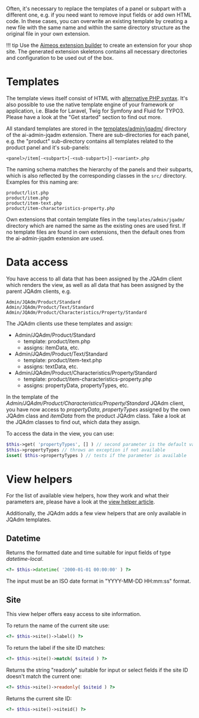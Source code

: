 Often, it's necessary to replace the templates of a panel or subpart with a different one, e.g. if you need want to remove input fields or add own HTML code. In these cases, you can overwrite an existing template by creating a new file with the same name and within the same directory structure as the original file in your own extension.

!!! tip
    Use the [Aimeos extension builder](https://aimeos.org/extensions) to create an extension for your shop site. The generated extension skeletons contains all necessary directories and configuration to be used out of the box.

# Templates

The template views itself consist of HTML with [alternative PHP syntax](https://php.net/manual/en/control-structures.alternative-syntax.php). It's also possible to use the native template engine of your framework or application, i.e. Blade for Laravel, Twig for Symfony and Fluid for TYPO3. Please have a look at the "Get started" section to find out more.

All standard templates are stored in the [templates/admin/jqadm/](https://github.com/aimeos/ai-admin-jqadm/tree/master/templates/admin/jqadm) directory of the ai-admin-jqadm extension. There are sub-directories for each panel, e.g. the "product" sub-directory contains all templates related to the product panel and it's sub-panels:

```
<panel>/item[-<subpart>[-<sub-subpart>]]-<variant>.php
```

The naming schema matches the hierarchy of the panels and their subparts, which is also reflected by the corresponding classes in the `src/` directory. Examples for this naming are:

```
product/list.php
product/item.php
product/item-text.php
product/item-characteristics-property.php
```

Own extensions that contain template files in the `templates/admin/jqadm/` directory which are named the same as the existing ones are used first. If no template files are found in own extensions, then the default ones from the ai-admin-jqadm extension are used.

# Data access

You have access to all data that has been assigned by the JQAdm client which renders the view, as well as all data that has been assigned by the parent JQAdm clients, e.g.

```
Admin/JQAdm/Product/Standard
Admin/JQAdm/Product/Text/Standard
Admin/JQAdm/Product/Characteristics/Property/Standard
```

The JQAdm clients use these templates and assign:

* Admin/JQAdm/Product/Standard
    * template: product/item.php
    * assigns: itemData, etc.
* Admin/JQAdm/Product/Text/Standard
    * template: product/item-text.php
    * assigns: textData, etc.
* Admin/JQAdm/Product/Characteristics/Property/Standard
    * template: product/item-characteristics-property.php
    * assigns: propertyData, propertyTypes, etc.

In the template of the *Admin/JQAdm/Product/Characteristics/Property/Standard* JQAdm client, you have now access to *propertyData*, *propertyTypes* assigned by the own JQAdm class and *itemData* from the product JQAdm class. Take a look at the JQAdm classes to find out, which data they assign.

To access the data in the view, you can use:

```php
$this->get( 'propertyTypes', [] ) // second parameter is the default value if not available
$this->propertyTypes // throws an exception if not available
isset( $this->propertyTypes ) // tests if the parameter is available
```

# View helpers

For the list of available view helpers, how they work and what their parameters are, please have a look at the [view helper article](../../infrastructure/view.md).

Additionally, the JQAdm adds a few view helpers that are only available in JQAdm templates.

## Datetime

Returns the formatted date and time suitable for input fields of type *datetime-local*.

```php
<?= $this->datetime( '2000-01-01 00:00:00' ) ?>
```

The input must be an ISO date format in "YYYY-MM-DD HH:mm:ss" format.

## Site

This view helper offers easy access to site information.

To return the name of the current site use:
```php
<?= $this->site()->label() ?>
```

To return the label if the site ID matches:
```php
<?= $this->site()->match( $siteid ) ?>
```

Returns the string "readonly" suitable for input or select fields if the site ID doesn't match the current one:
```php
<?= $this->site()->readonly( $siteid ) ?>
```

Returns the current site ID:
```php
<?= $this->site()->siteid() ?>
```
